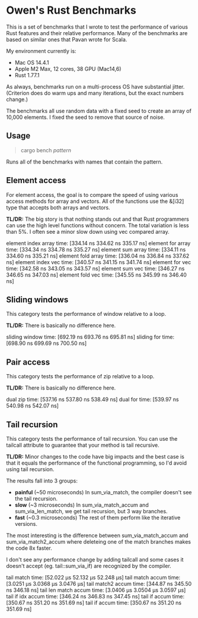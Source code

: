 # Owen's Rust Benchmarks

This is a set of benchmarks that I wrote to test the performance of
various Rust features and their relative performance. Many of the
benchmarks are based on similar ones that Pavan wrote for Scala.

My environment currently is:

* Mac OS 14.4.1
* Apple M2 Max, 12 cores, 38 GPU (Mac14,6)
* Rust 1.77.1

As always, benchmarks run on a multi-process OS have substantial
jitter. (Criterion does do warm ups and many iterations, but the
exact numbers change.)

The benchmarks all use random data with a fixed seed to create
an array of 10,000 elements. I fixed the seed to remove that
source of noise.

## Usage

> cargo bench *pattern*

Runs all of the benchmarks with names that contain the pattern.

## Element access

For element access, the goal is to compare the speed of using various
access methods for array and vectors. All of the functions use the
&[i32] type that accepts both arrays and vectors.

**TL/DR:** The big story is that nothing stands out and that Rust
programmers can use the high level functions without concern. The
total variation is less than 5%. I often see a minor slow down using
vec compared array.

element index array     time:   [334.14 ns 334.62 ns 335.17 ns]
element for array       time:   [334.34 ns 334.78 ns 335.27 ns]
element sum array       time:   [334.11 ns 334.60 ns 335.21 ns]
element fold array      time:   [336.04 ns 336.84 ns 337.62 ns]
element index vec       time:   [340.57 ns 341.15 ns 341.74 ns]
element for vec         time:   [342.58 ns 343.05 ns 343.57 ns]
element sum vec         time:   [346.27 ns 346.65 ns 347.03 ns]
element fold vec        time:   [345.55 ns 345.99 ns 346.40 ns]

## Sliding windows

This category tests the performance of window relative to a loop.

**TL/DR:** There is basically no difference here.

sliding window          time:   [692.19 ns 693.76 ns 695.81 ns]
sliding for             time:   [698.90 ns 699.69 ns 700.50 ns]

## Pair access

This category tests the performance of zip relative to a loop.

**TL/DR:** There is basically no difference here.

dual zip                time:   [537.16 ns 537.80 ns 538.49 ns]
dual for                time:   [539.97 ns 540.98 ns 542.07 ns]

## Tail recursion

This category tests the performance of tail recursion. You can
use the tailcall attribute to guarantee that your method is
tail recursive.

**TL/DR:** Minor changes to the code have big impacts and the best
case is that it equals the performance of the functional programming,
so I'd avoid using tail recursion.

The results fall into 3 groups:

* **painful** (~50 microseconds) In sum_via_match, the compiler doesn't see the tail recursion.
* **slow** (~3 microseconds) In sum_via_match_accum and sum_via_len_match, we get tail recursion, but 3 way branches.
* **fast** (~0.3 microseconds) The rest of them perform like the iterative versions.

The most interesting is the difference between sum_via_match_accum and
sum_via_match2_accum where deleteing one of the match branches makes
the code 8x faster.

I don't see any performance change by adding tailcall and some cases
it doesn't accept (eg. tail::sum_via_if) are recognized by the
compiler.

tail match              time:   [52.022 µs 52.132 µs 52.248 µs]
tail match accum        time:   [3.0251 µs 3.0368 µs 3.0476 µs]
tail match2 accum       time:   [344.87 ns 345.50 ns 346.18 ns]
tail len match accum    time:   [3.0406 µs 3.0504 µs 3.0597 µs]
tail if idx accum       time:   [346.24 ns 346.83 ns 347.45 ns]
tail if accum           time:   [350.67 ns 351.20 ns 351.69 ns]
tail if accum           time:   [350.67 ns 351.20 ns 351.69 ns]


